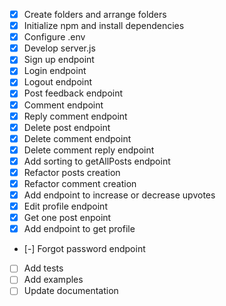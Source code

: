 - [x] Create folders and arrange folders
- [x] Initialize npm and install dependencies
- [x] Configure .env
- [x] Develop server.js
- [x] Sign up endpoint
- [x] Login endpoint
- [x] Logout endpoint
- [x] Post feedback endpoint
- [x] Comment endpoint
- [x] Reply comment endpoint
- [x] Delete post endpoint
- [x] Delete comment endpoint
- [x] Delete comment reply endpoint
- [x] Add sorting to getAllPosts endpoint
- [x] Refactor posts creation
- [x] Refactor comment creation
- [x] Add endpoint to increase or decrease upvotes
- [x] Edit profile endpoint
- [x] Get one post enpoint
- [x] Add endpoint to get profile
- [-] Forgot password endpoint
- [ ] Add tests
- [ ] Add examples
- [ ] Update documentation